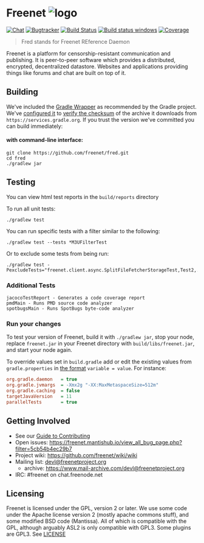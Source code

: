# __Freenet__ ![logo][logo]

[![Chat](https://img.shields.io/badge/chat-on_freenode-blue.svg)](http://webchat.freenode.net?randomnick=1&channels=%23freenet&prompt=1)
[![Bugtracker](https://img.shields.io/badge/bugs-mantishub-blue.svg)](https://freenet.mantishub.io)
[![Build Status](https://travis-ci.org/freenet/fred.svg?branch=next)](https://travis-ci.org/freenet/fred)
[![Build status windows](https://ci.appveyor.com/api/projects/status/r34ek9a06wdrahfn?svg=true)](https://ci.appveyor.com/project/freenet/fred)
[![Coverage](https://sonarcloud.io/api/project_badges/measure?project=freenet_fred&metric=coverage)](https://sonarcloud.io/dashboard?id=freenet_fred)

> Fred stands for Freenet REference Daemon

Freenet is a platform for censorship-resistant communication and publishing. It is peer-to-peer
software which provides a distributed, encrypted, decentralized datastore. Websites and applications
providing things like forums and chat are built on top of it.

## Building

We've included the [Gradle Wrapper][gradle_wrapper] as recommended by the Gradle project.
We've [configured it](gradle/wrapper/gradle-wrapper.properties) to [verify the checksum][gradle_verify]
of the archive it downloads from `https://services.gradle.org`.
If you trust the version we've committed you can build immediately:

#### with command-line interface:
    git clone https://github.com/freenet/fred.git
    cd fred
    ./gradlew jar

## Testing
You can view html test reports in the `build/reports` directory

To run all unit tests:

    ./gradlew test

You can run specific tests with a filter similar to the following:

    ./gradlew test --tests *M3UFilterTest

Or to exclude some tests from being run:

    ./gradlew test -PexcludeTests="freenet.client.async.SplitFileFetcherStorageTest,Test2,..."

### Additional Tests

    jacocoTestReport - Generates a code coverage report
    pmdMain - Runs PMD source code analyzer
    spotbugsMain - Runs SpotBugs byte-code analyzer

### Run your changes
To test your version of Freenet, build it with `./gradlew jar`,
stop your node, replace `freenet.jar` in your
Freenet directory with `build/libs/freenet.jar`, and start your node again.

To override values set in `build.gradle` add or edit the existing values from 
`gradle.properties` in [the format][gradle_config] `variable = value`. For instance:
```ini
org.gradle.daemon   = true
org.gradle.jvmargs  = -Xmx2g "-XX:MaxMetaspaceSize=512m"
org.gradle.caching  = false
targetJavaVersion   = 11
parallelTests       = true
```

## Getting Involved
* See our [Guide to Contributing](CONTRIBUTING.md)
* Open issues: https://freenet.mantishub.io/view_all_bug_page.php?filter=5cb54b4ec29b7
* Project wiki: https://github.com/freenet/wiki/wiki
* Mailing list: [devl@freenetproject.org][mailinglist]
    * archive: https://www.mail-archive.com/devl@freenetproject.org
* IRC: #freenet on chat.freenode.net

## Licensing
Freenet is licensed under the GPL, version 2 or later. We use some code under the
Apache license version 2 (mostly apache commons stuff), and some modified BSD code (Mantissa).
All of which is compatible with the GPL, although arguably ASL2 is only compatible with GPL3.
Some plugins are GPL3.
See [LICENSE](LICENSE)


[logo]: https://upload.wikimedia.org/wikipedia/commons/thumb/8/8d/Freenet_logo.svg/50px-Freenet_logo.svg.png
[gradle_wrapper]: https://docs.gradle.org/5.3/userguide/gradle_wrapper.html
[gradle_verify]:  https://docs.gradle.org/5.3/userguide/gradle_wrapper.html#sec:verification
[gradle_config]:  https://docs.gradle.org/5.3/userguide/build_environment.html#sec:gradle_configuration_properties
[mailinglist]: https://ml.freenetproject.org/v1
